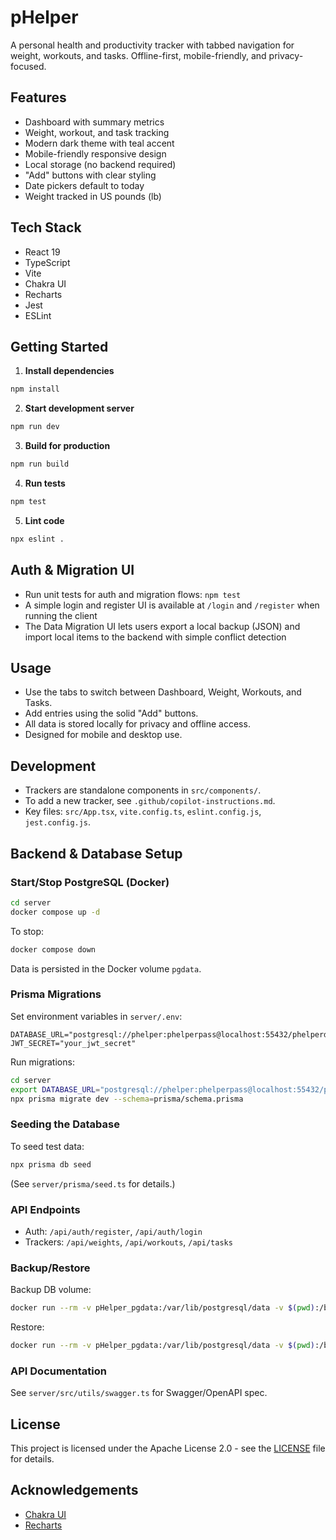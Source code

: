 

# pHelper

A personal health and productivity tracker with tabbed navigation for weight, workouts, and tasks. Offline-first, mobile-friendly, and privacy-focused.

## Features

- Dashboard with summary metrics
- Weight, workout, and task tracking
- Modern dark theme with teal accent
- Mobile-friendly responsive design
- Local storage (no backend required)
- "Add" buttons with clear styling
- Date pickers default to today
- Weight tracked in US pounds (lb)

## Tech Stack

- React 19
- TypeScript
- Vite
- Chakra UI
- Recharts
- Jest
- ESLint

## Getting Started

1. **Install dependencies**
  ```sh
  npm install
  ```
2. **Start development server**
  ```sh
  npm run dev
  ```
3. **Build for production**
  ```sh
  npm run build
  ```
4. **Run tests**
  ```sh
  npm test
  ```
5. **Lint code**
  ```sh
  npx eslint .
  ```

## Auth & Migration UI

- Run unit tests for auth and migration flows: `npm test`
- A simple login and register UI is available at `/login` and `/register` when running the client
- The Data Migration UI lets users export a local backup (JSON) and import local items to the backend with simple conflict detection

## Usage

- Use the tabs to switch between Dashboard, Weight, Workouts, and Tasks.
- Add entries using the solid "Add" buttons.
- All data is stored locally for privacy and offline access.
- Designed for mobile and desktop use.

## Development

- Trackers are standalone components in `src/components/`.
- To add a new tracker, see `.github/copilot-instructions.md`.
- Key files: `src/App.tsx`, `vite.config.ts`, `eslint.config.js`, `jest.config.js`.

## Backend & Database Setup

### Start/Stop PostgreSQL (Docker)
```sh
cd server
docker compose up -d
```
To stop:
```sh
docker compose down
```
Data is persisted in the Docker volume `pgdata`.

### Prisma Migrations
Set environment variables in `server/.env`:
```
DATABASE_URL="postgresql://phelper:phelperpass@localhost:55432/phelperdb"
JWT_SECRET="your_jwt_secret"
```
Run migrations:
```sh
cd server
export DATABASE_URL="postgresql://phelper:phelperpass@localhost:55432/phelperdb"
npx prisma migrate dev --schema=prisma/schema.prisma
```

### Seeding the Database
To seed test data:
```sh
npx prisma db seed
```
(See `server/prisma/seed.ts` for details.)

### API Endpoints
- Auth: `/api/auth/register`, `/api/auth/login`
- Trackers: `/api/weights`, `/api/workouts`, `/api/tasks`

### Backup/Restore
Backup DB volume:
```sh
docker run --rm -v pHelper_pgdata:/var/lib/postgresql/data -v $(pwd):/backup busybox tar czvf /backup/pgdata-backup.tar.gz /var/lib/postgresql/data
```
Restore:
```sh
docker run --rm -v pHelper_pgdata:/var/lib/postgresql/data -v $(pwd):/backup busybox tar xzvf /backup/pgdata-backup.tar.gz -C /
```

### API Documentation
See `server/src/utils/swagger.ts` for Swagger/OpenAPI spec.

## License

This project is licensed under the Apache License 2.0 - see the [LICENSE](LICENSE) file for details.

## Acknowledgements

- [Chakra UI](https://chakra-ui.com/)
- [Recharts](https://recharts.org/)
